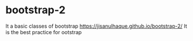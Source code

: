 # bootstrap-2
It a basic classes of bootstrap
https://jisanulhaque.github.io/bootstrap-2/
It is the best practice for ootstrap
